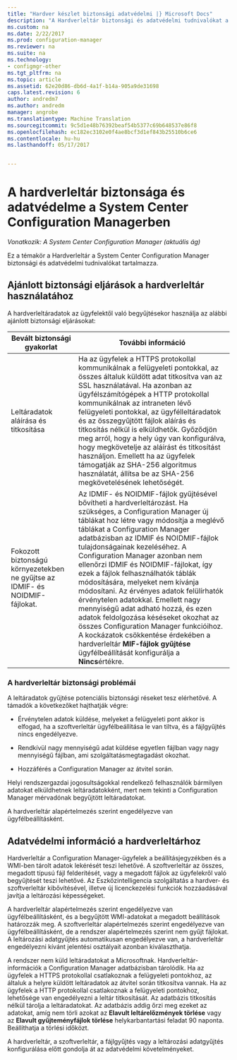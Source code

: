 ```yaml
---
title: "Hardver készlet biztonsági adatvédelmi |} Microsoft Docs"
description: "A Hardverleltár biztonsági és adatvédelmi tudnivalókat a System Center Configuration Managerben beolvasása."
ms.custom: na
ms.date: 2/22/2017
ms.prod: configuration-manager
ms.reviewer: na
ms.suite: na
ms.technology:
- configmgr-other
ms.tgt_pltfrm: na
ms.topic: article
ms.assetid: 62e20d86-db6d-4a1f-b14a-905a9de31698
caps.latest.revision: 6
author: andredm7
ms.author: andredm
manager: angrobe
ms.translationtype: Machine Translation
ms.sourcegitcommit: 9c5d1e48b76392beaf54b5377c69b648537e86f8
ms.openlocfilehash: ec182ec3102e0f4ae8bcf3d1ef843b25510b6ce6
ms.contentlocale: hu-hu
ms.lasthandoff: 05/17/2017


---
```

# <a name="security-and-privacy-for-hardware-inventory-in-system-center-configuration-manager"></a>A hardverleltár biztonsága és adatvédelme a System Center Configuration Managerben

*Vonatkozik: A System Center Configuration Manager (aktuális ág)*

Ez a témakör a Hardverleltár a System Center Configuration Manager biztonsági és adatvédelmi tudnivalókat tartalmazza.  

##  <a name="BKMK_Security_HardwareInventory"></a> Ajánlott biztonsági eljárások a hardverleltár használatához  
 A hardverleltáradatok az ügyfelektől való begyűjtésekor használja az alábbi ajánlott biztonsági eljárásokat:  

|Bevált biztonsági gyakorlat|További információ|  
|----------------------------|----------------------|  
|Leltáradatok aláírása és titkosítása|Ha az ügyfelek a HTTPS protokollal kommunikálnak a felügyeleti pontokkal, az összes általuk küldött adat titkosítva van az SSL használatával. Ha azonban az ügyfélszámítógépek a HTTP protokollal kommunikálnak az intraneten lévő felügyeleti pontokkal, az ügyfélleltáradatok és az összegyűjtött fájlok aláírás és titkosítás nélkül is elküldhetők. Győződjön meg arról, hogy a hely úgy van konfigurálva, hogy megkövetelje az aláírást és titkosítást használjon. Emellett ha az ügyfelek támogatják az SHA-256 algoritmus használatát, állítsa be az SHA-256 megkövetelésének lehetőségét.|  
|Fokozott biztonságú környezetekben ne gyűjtse az IDMIF- és NOIDMIF-fájlokat.|Az IDMIF- és NOIDMIF-fájlok gyűjtésével bővítheti a hardverleltározást. Ha szükséges, a Configuration Manager új táblákat hoz létre vagy módosítja a meglévő táblákat a Configuration Manager adatbázisban az IDMIF és NOIDMIF-fájlok tulajdonságainak kezeléséhez. A Configuration Manager azonban nem ellenőrzi IDMIF és NOIDMIF-fájlokat, így ezek a fájlok felhasználhatók táblák módosítására, melyeket nem kívánja módosítani. Az érvényes adatok felülírhatók érvénytelen adatokkal. Emellett nagy mennyiségű adat adható hozzá, és ezen adatok feldolgozása késéseket okozhat az összes Configuration Manager funkcióihoz. A kockázatok csökkentése érdekében a hardverleltár **MIF-fájlok gyűjtése** ügyfélbeállítását konfigurálja a **Nincs**értékre.|  

### <a name="security-issues-for-hardware-inventory"></a>A hardverleltár biztonsági problémái  
 A leltáradatok gyűjtése potenciális biztonsági réseket tesz elérhetővé. A támadók a következőket hajthatják végre:  

-   Érvénytelen adatok küldése, melyeket a felügyeleti pont akkor is elfogad, ha a szoftverleltár ügyfélbeállítása le van tiltva, és a fájlgyűjtés nincs engedélyezve.  

-   Rendkívül nagy mennyiségű adat küldése egyetlen fájlban vagy nagy mennyiségű fájlban, ami szolgáltatásmegtagadást okozhat.  

-   Hozzáférés a Configuration Manager az átvitel során.  

 Helyi rendszergazdai jogosultságokkal rendelkező felhasználók bármilyen adatokat elküldhetnek leltáradatokként, mert nem tekinti a Configuration Manager mérvadónak begyűjtött leltáradatokat.  

 A hardverleltár alapértelmezés szerint engedélyezve van ügyfélbeállításként.  

##  <a name="BKMK_Privacy_HardwareInventory"></a> Adatvédelmi információ a hardverleltárhoz  
 Hardverleltár a Configuration Manager-ügyfelek a beállításjegyzékben és a WMI-ben tárolt adatok lekérését teszi lehetővé. A szoftverleltár az összes, megadott típusú fájl felderítését, vagy a megadott fájlok az ügyfelekről való begyűjtését teszi lehetővé. Az Eszközintelligencia szolgáltatás a hardver- és szoftverleltár kibővítésével, illetve új licenckezelési funkciók hozzáadásával javítja a leltározási képességeket.  

 A hardverleltár alapértelmezés szerint engedélyezve van ügyfélbeállításként, és a begyűjtött WMI-adatokat a megadott beállítások határozzák meg. A szoftverleltár alapértelmezés szerint engedélyezve van ügyfélbeállításként, de a rendszer alapértelmezés szerint nem gyűjt fájlokat. A leltározási adatgyűjtés automatikusan engedélyezve van, a hardverleltár engedélyezni kívánt jelentési osztályait azonban kiválaszthatja.  

 A rendszer nem küld leltáradatokat a Microsoftnak. Hardverleltár-információk a Configuration Manager adatbázisban tárolódik. Ha az ügyfelek a HTTPS protokollal csatlakoznak a felügyeleti pontokhoz, az általuk a helyre küldött leltáradatok az átvitel során titkosítva vannak. Ha az ügyfelek a HTTP protokollal csatlakoznak a felügyeleti pontokhoz, lehetősége van engedélyezni a leltár titkosítását. Az adatbázis titkosítás nélkül tárolja a leltáradatokat. Az adatbázis addig őrzi meg ezeket az adatokat, amíg nem törli azokat az **Elavult leltárelőzmények törlése** vagy az **Elavult gyűjteményfájlok törlése** helykarbantartási feladat 90 naponta. Beállíthatja a törlési időközt.  

 A hardverleltár, a szoftverleltár, a fájlgyűjtés vagy a leltározási adatgyűjtés konfigurálása előtt gondolja át az adatvédelmi követelményeket.  

